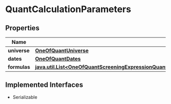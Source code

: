 

# QuantCalculationParameters


## Properties

Name | Type | Description | Notes
------------ | ------------- | ------------- | -------------
**universe** | [**OneOfQuantUniverse**](OneOfQuantUniverse.md) |  |  [optional]
**dates** | [**OneOfQuantDates**](OneOfQuantDates.md) |  |  [optional]
**formulas** | [**java.util.List&lt;OneOfQuantScreeningExpressionQuantFqlExpressionQuantUniversalScreenParameterQuantAllUniversalScreenParameters&gt;**](OneOfQuantScreeningExpressionQuantFqlExpressionQuantUniversalScreenParameterQuantAllUniversalScreenParameters.md) |  |  [optional]


## Implemented Interfaces

* Serializable



